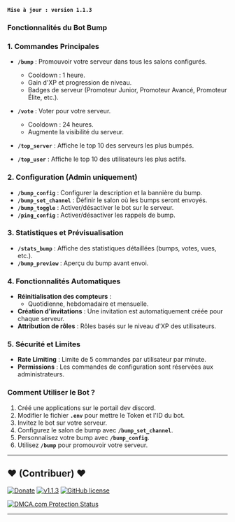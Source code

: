**`Mise à jour : version 1.1.3`**

### **Fonctionnalités du Bot Bump**

### **1. Commandes Principales**
- **`/bump`** : Promouvoir votre serveur dans tous les salons configurés.  
  - Cooldown : 1 heure.  
  - Gain d'XP et progression de niveau.  
  - Badges de serveur (Promoteur Junior, Promoteur Avancé, Promoteur Élite, etc.).  

- **`/vote`** : Voter pour votre serveur.  
  - Cooldown : 24 heures.  
  - Augmente la visibilité du serveur.  

- **`/top_server`** : Affiche le top 10 des serveurs les plus bumpés.  
- **`/top_user`** : Affiche le top 10 des utilisateurs les plus actifs.  

### **2. Configuration (Admin uniquement)**
- **`/bump_config`** : Configurer la description et la bannière du bump.  
- **`/bump_set_channel`** : Définir le salon où les bumps seront envoyés.  
- **`/bump_toggle`** : Activer/désactiver le bot sur le serveur.  
- **`/ping_config`** : Activer/désactiver les rappels de bump.  

### **3. Statistiques et Prévisualisation**
- **`/stats_bump`** : Affiche des statistiques détaillées (bumps, votes, vues, etc.).  
- **`/bump_preview`** : Aperçu du bump avant envoi.  

### **4. Fonctionnalités Automatiques**
- **Réinitialisation des compteurs** :  
  - Quotidienne, hebdomadaire et mensuelle.  
- **Création d'invitations** : Une invitation est automatiquement créée pour chaque serveur.  
- **Attribution de rôles** : Rôles basés sur le niveau d'XP des utilisateurs.  

### **5. Sécurité et Limites**
- **Rate Limiting** : Limite de 5 commandes par utilisateur par minute.  
- **Permissions** : Les commandes de configuration sont réservées aux administrateurs.  

### **Comment Utiliser le Bot ?**
1. Créé une applications sur le portail dev discord.
2. Modifier le fichier **`.env`** pour mettre le Token et l'ID du bot.
3. Invitez le bot sur votre serveur.  
4. Configurez le salon de bump avec **`/bump_set_channel`**.  
5. Personnalisez votre bump avec **`/bump_config`**.  
6. Utilisez **`/bump`** pour promouvoir votre serveur.

--------------------------------------------------------------------------------------------------------------------------------------

## <strong>❤️</strong> (Contribuer) <strong>❤️</strong>

[![Donate](https://img.shields.io/badge/paypal-donate-yellow.svg?style=flat)](https://www.paypal.me/nuggan85) [![v1.1.3](http://img.shields.io/badge/zip-v1.1.3-blue.svg)](https://github.com/NuggaN85/bumper/archive/master.zip) [![GitHub license](https://img.shields.io/github/license/NuggaN85/Protection-Anti-Plagiat)](https://github.com/NuggaN85/bumper)

<a target="_blank" href="https://www.dmca.com/Protection/Status.aspx?ID=e1725bf3-1ec4-44bb-b65e-0a20fd4919fa&refurl=https://github.com/NuggaN85/bumper" title="DMCA.com Protection Status" class="dmca-badge"> <img src ="https://images.dmca.com/Badges/dmca_protected_sml_120d.png?ID=e1725bf3-1ec4-44bb-b65e-0a20fd4919fa"  alt="DMCA.com Protection Status" /></a>

--------------------------------------------------------------------------------------------------------------------------------------
